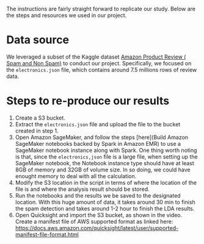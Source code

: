 
The instructions are fairly straight forward to replicate our study. Below are the steps and resources we used in our project.

# Data source
We leveraged a subset of the Kaggle dataset [Amazon Product Review ( Spam and Non Spam)](https://www.kaggle.com/naveedhn/amazon-product-review-spam-and-non-spam) to conduct our project. Specifically, we focused on the `electronics.json` file, which contains around 7.5 millions rows of review data. 

# Steps to re-produce our results
1. Create a S3 bucket.
2. Extract the `electronics.json` file and upload the file to the bucket created in step 1.
3. Open Amazon SageMaker, and follow the steps [here](Build Amazon SageMaker notebooks backed by Spark in Amazon EMR) to use a SageMaker notebook instance along with Spark. One thing worth noting is that, since the `electronics,json` file is a large file, when setting up the SageMaker notebook, the Notebook instance type should have at least 8GB of memory and 32GB of volume size. In so doing, we could have enought memory to deal with all the calculation.
4. Modify the S3 location in the script in terms of where the location of the file is and where the analysis result should be stored.
5. Run the notebooks and the results we be saved to the designated location. With this huge amount of data, it takes around 30 min to finish the spam detection and takes around 1-2 hour to finish the LDA results.
6. Open Quicksight and import the S3 bucket, as shown in the video. Create a manifest file of AWS supported format as linked here: https://docs.aws.amazon.com/quicksight/latest/user/supported-manifest-file-format.html
